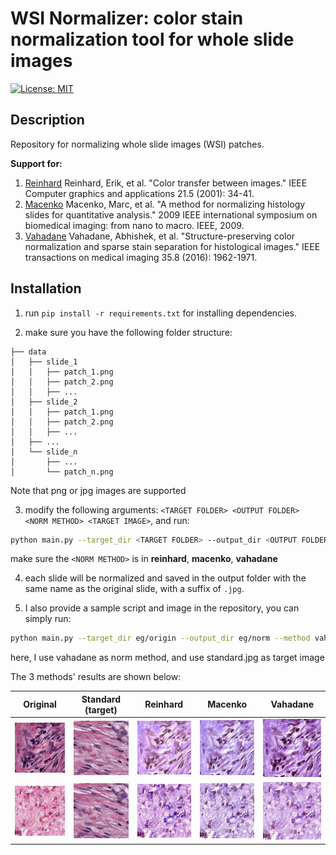 # WSI Normalizer: color stain normalization tool for whole slide images
[![License: MIT](https://img.shields.io/badge/License-MIT-yellow.svg)](https://opensource.org/licenses/MIT)
## Description
Repository for normalizing whole slide images (WSI) patches.

**Support for:**
1. [Reinhard](https://ieeexplore.ieee.org/abstract/document/946629/) Reinhard, Erik, et al. "Color transfer between images." IEEE Computer graphics and applications 21.5 (2001): 34-41.
2. [Macenko](https://ieeexplore.ieee.org/abstract/document/5193250) Macenko, Marc, et al. "A method for normalizing histology slides for quantitative analysis." 2009 IEEE international symposium on biomedical imaging: from nano to macro. IEEE, 2009.
3. [Vahadane](https://ieeexplore.ieee.org/abstract/document/7460968/) Vahadane, Abhishek, et al. "Structure-preserving color normalization and sparse stain separation for histological images." IEEE transactions on medical imaging 35.8 (2016): 1962-1971.

## Installation
1. run `pip install -r requirements.txt` for installing dependencies.

2. make sure you have the following folder structure:
```
├── data
│   ├── slide_1
│   │   ├── patch_1.png
│   │   ├── patch_2.png
│   │   ├── ...
│   ├── slide_2
│   │   ├── patch_1.png
│   │   ├── patch_2.png
│   │   ├── ...
│   ├── ...
│   └── slide_n
│       ├── ...
│       └── patch_n.png
```
Note that png or jpg images are supported

3.  modify the following arguments: `<TARGET FOLDER> <OUTPUT FOLDER> <NORM METHOD> <TARGET IMAGE>`, and run:
```bash
python main.py --target_dir <TARGET FOLDER> --output_dir <OUTPUT FOLDER> --method <NORM METHOD> --target_img <TARGET IMAGE>
```
make sure the `<NORM METHOD>` is in **reinhard**, **macenko**, **vahadane**

4. each slide will be normalized and saved in the output folder with the same name as the original slide, with a suffix of `.jpg`.

5. I also provide a sample script and image in the repository, you can simply run:
```bash
python main.py --target_dir eg/origin --output_dir eg/norm --method vahadane --target_img eg/standard.jpg
```
here, I use vahadane as norm method, and use standard.jpg as target image

The 3 methods' results are shown below:

|                       Original                        |                 Standard (target)                 |                 Reinhard                 |                 Macenko                 |                 Vahadane                 |
|:-----------------------------------------------------:|:-------------------------------------------------:|:----------------------------------------:|:---------------------------------------:|:---------------------------------------:|
| <img src="eg/origin/eg_slide_1/eg_1.jpg" width="200"> | <img src="eg/standard.jpg" width="200"> | <img src=".github/eg_1_r.jpg" width="200"> | <img src=".github/eg_1_m.jpg" width="200"> | <img src=".github/eg_1_v.jpg" width="200"> |
| <img src="eg/origin/eg_slide_1/eg_2.jpg" width="200"> | <img src="eg/standard.jpg" width="200"> | <img src=".github/eg_2_r.jpg" width="200"> | <img src=".github/eg_2_m.jpg" width="200"> | <img src=".github/eg_2_v.jpg" width="200"> |


